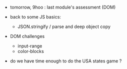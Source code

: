 
- tomorrow, 9hoo : last module's assessment (DOM)

- back to some JS basics:
  - JSON.stringify / parse and deep object copy

- DOM challenges
    - input-range
    - color-blocks

- do we have time enough to do the USA states game ?